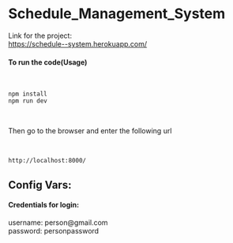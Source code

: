 # Schedule_Management_System

Link for the project:<br/>
https://schedule--system.herokuapp.com/
<br/>


<h4>To run the code(Usage)</h4><br>

```
npm install
npm run dev
```

<br/>
<p> Then go to the browser and enter the following url</p> <br/>

```
http://localhost:8000/
```
 
<h2>Config Vars:</h2>
<h4>Credentials for login:</h4>
  username: person@gmail.com   
  <br />
  password: personpassword 
  <br />
<br />
 
 
 
